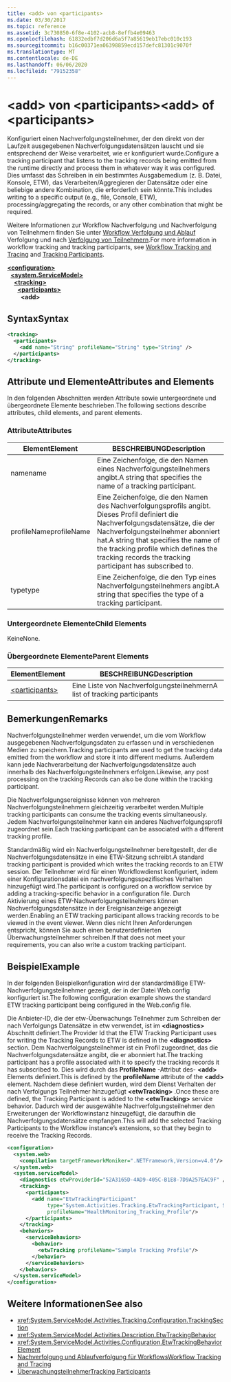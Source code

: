 ```yaml
---
title: <add> von <participants>
ms.date: 03/30/2017
ms.topic: reference
ms.assetid: 3c730850-6f8e-4102-acb8-8effb4e09463
ms.openlocfilehash: 61832edbf7d206d6a5f7a85619eb17ebc010c193
ms.sourcegitcommit: b16c00371ea06398859ecd157defc81301c9070f
ms.translationtype: MT
ms.contentlocale: de-DE
ms.lasthandoff: 06/06/2020
ms.locfileid: "79152358"
---
```

# <a name="add-of-participants"></a><span data-ttu-id="b8bfa-102">\<add> von \<participants></span><span class="sxs-lookup"><span data-stu-id="b8bfa-102">\<add> of \<participants></span></span>
<span data-ttu-id="b8bfa-103">Konfiguriert einen Nachverfolgungsteilnehmer, der den direkt von der Laufzeit ausgegebenen Nachverfolgungsdatensätzen lauscht und sie entsprechend der Weise verarbeitet, wie er konfiguriert wurde.</span><span class="sxs-lookup"><span data-stu-id="b8bfa-103">Configure a tracking participant that listens to the tracking records being emitted from the runtime directly and process them in whatever way it was configured.</span></span> <span data-ttu-id="b8bfa-104">Dies umfasst das Schreiben in ein bestimmtes Ausgabemedium (z. B. Datei, Konsole, ETW), das Verarbeiten/Aggregieren der Datensätze oder eine beliebige andere Kombination, die erforderlich sein könnte.</span><span class="sxs-lookup"><span data-stu-id="b8bfa-104">This includes writing to a specific output (e.g., file, Console, ETW), processing/aggregating the records, or any other combination that might be required.</span></span>  
  
 <span data-ttu-id="b8bfa-105">Weitere Informationen zur Workflow Nachverfolgung und Nachverfolgung von Teilnehmern finden Sie unter [Workflow Verfolgung und Ablauf](../../../windows-workflow-foundation/workflow-tracking-and-tracing.md) Verfolgung und nach [Verfolgung von Teilnehmern](../../../windows-workflow-foundation/tracking-participants.md).</span><span class="sxs-lookup"><span data-stu-id="b8bfa-105">For more information in workflow tracking and tracking participants, see [Workflow Tracking and Tracing](../../../windows-workflow-foundation/workflow-tracking-and-tracing.md) and [Tracking Participants](../../../windows-workflow-foundation/tracking-participants.md).</span></span>  
  
[**\<configuration>**](../configuration-element.md)\
&nbsp;&nbsp;[**\<system.ServiceModel>**](system-servicemodel-of-workflow.md)\
&nbsp;&nbsp;&nbsp;&nbsp;[**\<tracking>**](tracking.md)\
&nbsp;&nbsp;&nbsp;&nbsp;&nbsp;&nbsp;[**\<participants>**](participants.md)\
&nbsp;&nbsp;&nbsp;&nbsp;&nbsp;&nbsp;&nbsp;&nbsp;**\<add>**  
  
## <a name="syntax"></a><span data-ttu-id="b8bfa-106">Syntax</span><span class="sxs-lookup"><span data-stu-id="b8bfa-106">Syntax</span></span>  
  
```xml
<tracking>
  <participants>
    <add name="String" profileName="String" type="String" />
  </participants>
</tracking>
```  
  
## <a name="attributes-and-elements"></a><span data-ttu-id="b8bfa-107">Attribute und Elemente</span><span class="sxs-lookup"><span data-stu-id="b8bfa-107">Attributes and Elements</span></span>  
 <span data-ttu-id="b8bfa-108">In den folgenden Abschnitten werden Attribute sowie untergeordnete und übergeordnete Elemente beschrieben.</span><span class="sxs-lookup"><span data-stu-id="b8bfa-108">The following sections describe attributes, child elements, and parent elements.</span></span>  
  
### <a name="attributes"></a><span data-ttu-id="b8bfa-109">Attribute</span><span class="sxs-lookup"><span data-stu-id="b8bfa-109">Attributes</span></span>  
  
|<span data-ttu-id="b8bfa-110">Element</span><span class="sxs-lookup"><span data-stu-id="b8bfa-110">Element</span></span>|<span data-ttu-id="b8bfa-111">BESCHREIBUNG</span><span class="sxs-lookup"><span data-stu-id="b8bfa-111">Description</span></span>|  
|-------------|-----------------|  
|<span data-ttu-id="b8bfa-112">name</span><span class="sxs-lookup"><span data-stu-id="b8bfa-112">name</span></span>|<span data-ttu-id="b8bfa-113">Eine Zeichenfolge, die den Namen eines Nachverfolgungsteilnehmers angibt.</span><span class="sxs-lookup"><span data-stu-id="b8bfa-113">A string that specifies the name of a tracking participant.</span></span>|  
|<span data-ttu-id="b8bfa-114">profileName</span><span class="sxs-lookup"><span data-stu-id="b8bfa-114">profileName</span></span>|<span data-ttu-id="b8bfa-115">Eine Zeichenfolge, die den Namen des Nachverfolgungsprofils angibt. Dieses Profil definiert die Nachverfolgungsdatensätze, die der Nachverfolgungsteilnehmer abonniert hat.</span><span class="sxs-lookup"><span data-stu-id="b8bfa-115">A string that specifies the name of the tracking profile which defines the tracking records the tracking participant has subscribed to.</span></span>|  
|<span data-ttu-id="b8bfa-116">type</span><span class="sxs-lookup"><span data-stu-id="b8bfa-116">type</span></span>|<span data-ttu-id="b8bfa-117">Eine Zeichenfolge, die den Typ eines Nachverfolgungsteilnehmers angibt.</span><span class="sxs-lookup"><span data-stu-id="b8bfa-117">A string that specifies the type of a tracking participant.</span></span>|  
  
### <a name="child-elements"></a><span data-ttu-id="b8bfa-118">Untergeordnete Elemente</span><span class="sxs-lookup"><span data-stu-id="b8bfa-118">Child Elements</span></span>  
 <span data-ttu-id="b8bfa-119">Keine</span><span class="sxs-lookup"><span data-stu-id="b8bfa-119">None.</span></span>  
  
### <a name="parent-elements"></a><span data-ttu-id="b8bfa-120">Übergeordnete Elemente</span><span class="sxs-lookup"><span data-stu-id="b8bfa-120">Parent Elements</span></span>  
  
|<span data-ttu-id="b8bfa-121">Element</span><span class="sxs-lookup"><span data-stu-id="b8bfa-121">Element</span></span>|<span data-ttu-id="b8bfa-122">BESCHREIBUNG</span><span class="sxs-lookup"><span data-stu-id="b8bfa-122">Description</span></span>|  
|-------------|-----------------|  
|[\<participants>](participants.md)|<span data-ttu-id="b8bfa-123">Eine Liste von Nachverfolgungsteilnehmern</span><span class="sxs-lookup"><span data-stu-id="b8bfa-123">A list of tracking participants</span></span>|  
  
## <a name="remarks"></a><span data-ttu-id="b8bfa-124">Bemerkungen</span><span class="sxs-lookup"><span data-stu-id="b8bfa-124">Remarks</span></span>  
 <span data-ttu-id="b8bfa-125">Nachverfolgungsteilnehmer werden verwendet, um die vom Workflow ausgegebenen Nachverfolgungsdaten zu erfassen und in verschiedenen Medien zu speichern.</span><span class="sxs-lookup"><span data-stu-id="b8bfa-125">Tracking participants are used to get the tracking data emitted from the workflow and store it into different mediums.</span></span> <span data-ttu-id="b8bfa-126">Außerdem kann jede Nachverarbeitung der Nachverfolgungsdatensätze auch innerhalb des Nachverfolgungsteilnehmers erfolgen.</span><span class="sxs-lookup"><span data-stu-id="b8bfa-126">Likewise, any post processing on the tracking Records can also be done within the tracking participant.</span></span>  
  
 <span data-ttu-id="b8bfa-127">Die Nachverfolgungsereignisse können von mehreren Nachverfolgungsteilnehmern gleichzeitig verarbeitet werden.</span><span class="sxs-lookup"><span data-stu-id="b8bfa-127">Multiple tracking participants can consume the tracking events simultaneously.</span></span> <span data-ttu-id="b8bfa-128">Jedem Nachverfolgungsteilnehmer kann ein anderes Nachverfolgungsprofil zugeordnet sein.</span><span class="sxs-lookup"><span data-stu-id="b8bfa-128">Each tracking participant can be associated with a different tracking profile.</span></span>  
  
 <span data-ttu-id="b8bfa-129">Standardmäßig wird ein Nachverfolgungsteilnehmer bereitgestellt, der die Nachverfolgungsdatensätze in eine ETW-Sitzung schreibt.</span><span class="sxs-lookup"><span data-stu-id="b8bfa-129">A standard tracking participant is provided which writes the tracking records to an ETW session.</span></span> <span data-ttu-id="b8bfa-130">Der Teilnehmer wird für einen Workflowdienst konfiguriert, indem einer Konfigurationsdatei ein nachverfolgungsspezifisches Verhalten hinzugefügt wird.</span><span class="sxs-lookup"><span data-stu-id="b8bfa-130">The participant is configured on a workflow service by adding a tracking-specific behavior in a configuration file.</span></span> <span data-ttu-id="b8bfa-131">Durch Aktivierung eines ETW-Nachverfolgungsteilnehmers können Nachverfolgungsdatensätze in der Ereignisanzeige angezeigt werden.</span><span class="sxs-lookup"><span data-stu-id="b8bfa-131">Enabling an ETW tracking participant allows tracking records to be viewed in the event viewer.</span></span> <span data-ttu-id="b8bfa-132">Wenn dies nicht Ihren Anforderungen entspricht, können Sie auch einen benutzerdefinierten Überwachungsteilnehmer schreiben.</span><span class="sxs-lookup"><span data-stu-id="b8bfa-132">If that does not meet your requirements, you can also write a custom tracking participant.</span></span>  
  
## <a name="example"></a><span data-ttu-id="b8bfa-133">Beispiel</span><span class="sxs-lookup"><span data-stu-id="b8bfa-133">Example</span></span>  
 <span data-ttu-id="b8bfa-134">In der folgenden Beispielkonfiguration wird der standardmäßige ETW-Nachverfolgungsteilnehmer gezeigt, der in der Datei Web.config konfiguriert ist.</span><span class="sxs-lookup"><span data-stu-id="b8bfa-134">The following configuration example shows the standard ETW tracking participant being configured in the Web.config file.</span></span>  
  
 <span data-ttu-id="b8bfa-135">Die Anbieter-ID, die der etw-Überwachungs Teilnehmer zum Schreiben der nach Verfolgungs Datensätze in etw verwendet, ist im **\<diagnostics>** Abschnitt definiert.</span><span class="sxs-lookup"><span data-stu-id="b8bfa-135">The Provider Id that the ETW Tracking Participant uses for writing the Tracking Records to ETW is defined in the **\<diagnostics>** section.</span></span> <span data-ttu-id="b8bfa-136">Dem Nachverfolgungsteilnehmer ist ein Profil zugeordnet, das die Nachverfolgungsdatensätze angibt, die er abonniert hat.</span><span class="sxs-lookup"><span data-stu-id="b8bfa-136">The tracking participant has a profile associated with it to specify the tracking records it has subscribed to.</span></span> <span data-ttu-id="b8bfa-137">Dies wird durch das **ProfileName** -Attribut des- **\<add>** Elements definiert.</span><span class="sxs-lookup"><span data-stu-id="b8bfa-137">This is defined by the **profileName** attribute of the **\<add>** element.</span></span> <span data-ttu-id="b8bfa-138">Nachdem diese definiert wurden, wird dem Dienst Verhalten der nach Verfolgungs Teilnehmer hinzugefügt **\<etwTracking>** .</span><span class="sxs-lookup"><span data-stu-id="b8bfa-138">Once these are defined, the Tracking Participant is added to the **\<etwTracking>** service behavior.</span></span> <span data-ttu-id="b8bfa-139">Dadurch wird der ausgewählte Nachverfolgungsteilnehmer den Erweiterungen der Workflowinstanz hinzugefügt, die daraufhin die Nachverfolgungsdatensätze empfangen.</span><span class="sxs-lookup"><span data-stu-id="b8bfa-139">This will add the selected Tracking Participants to the Workflow instance’s extensions, so that they begin to receive the Tracking Records.</span></span>  
  
```xml  
<configuration>
  <system.web>
    <compilation targetFrameworkMoniker=".NETFramework,Version=v4.0"/>
  </system.web>
  <system.serviceModel>
    <diagnostics etwProviderId="52A3165D-4AD9-405C-B1E8-7D9A257EAC9F" />
    <tracking>
      <participants>
        <add name="EtwTrackingParticipant"
             type="System.Activities.Tracking.EtwTrackingParticipant, System.Activities, Version=4.0.0.0, Culture=neutral, PublicKeyToken=31bf3856ad364e35"
             profileName="HealthMonitoring_Tracking_Profile"/>
      </participants>
    </tracking>
    <behaviors>
      <serviceBehaviors>
        <behavior>
          <etwTracking profileName="Sample Tracking Profile"/>  
        </behavior>
      </serviceBehaviors>
    </behaviors>
  </system.serviceModel>
</configuration>  
```  
  
## <a name="see-also"></a><span data-ttu-id="b8bfa-140">Weitere Informationen</span><span class="sxs-lookup"><span data-stu-id="b8bfa-140">See also</span></span>

- <xref:System.ServiceModel.Activities.Tracking.Configuration.TrackingSection>
- <xref:System.ServiceModel.Activities.Description.EtwTrackingBehavior>
- <xref:System.ServiceModel.Activities.Configuration.EtwTrackingBehaviorElement>
- [<span data-ttu-id="b8bfa-141">Nachverfolgung und Ablaufverfolgung für Workflows</span><span class="sxs-lookup"><span data-stu-id="b8bfa-141">Workflow Tracking and Tracing</span></span>](../../../windows-workflow-foundation/workflow-tracking-and-tracing.md)
- [<span data-ttu-id="b8bfa-142">Überwachungsteilnehmer</span><span class="sxs-lookup"><span data-stu-id="b8bfa-142">Tracking Participants</span></span>](../../../windows-workflow-foundation/tracking-participants.md)
